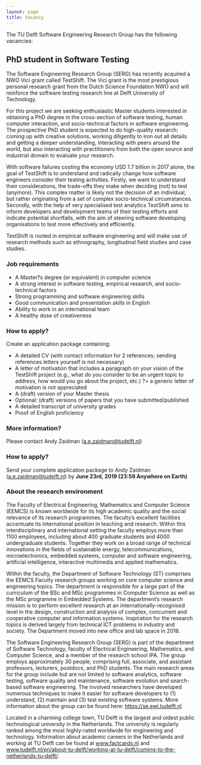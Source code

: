 ```yaml
---
layout: page
title: Vacancy
---
```


The TU Delft Software Engineering Research Group has the following vacancies: 

## PhD student in Software Testing 

The Software Engineering Research Group (SERG) has recently acquired a NWO Vici grant called TestShift. The Vici grant is the most prestigious personal research grant from the Dutch Science Foundation NWO and will reinforce the software testing research line at Delft University of Technology. 

For this project we are seeking enthusiastic Master students interested in obtaining a PhD degree in the cross-section of software testing, human computer interaction, and socio-technical factors in software engineering. The prospective PhD student is expected to do high-quality research: coming up with creative solutions, working diligently to iron out all details and getting a deeper understanding, interacting with peers around the world, but also interacting with practitioners from both the open source and industrial domain to evaluate your research.

With software failures costing the economy USD 1.7 billion in 2017 alone, the goal of TestShift is to understand and radically change how software engineers consider their testing activities. Firstly, we want to understand their considerations, the trade-offs they make when deciding (not) to test (anymore). This complex matter is likely not the decision of an individual, but rather originating from a set of complex socio-technical circumstances. Secondly, with the help of very specialised test analytics TestShift aims to inform developers and development teams of their testing efforts and indicate potential shortfalls, with the aim of steering software developing organisations to test more effectively and efficiently.

TestShift is rooted in empirical software engineering and will make use of research methods such as ethnography, longitudinal field studies and case studies.

### Job requirements

- A Master?s degree (or equivalent) in computer science
- A strong interest in software testing, empirical research, and socio-technical factors
- Strong programming and software engineering skills
- Good communication and presentation skills in English
- Ability to work in an international team
- A healthy dose of creativeness

### How to apply? 
Create an application package containing:
- A detailed CV (with contact information for 2 references; sending references letters yourself is not necessary)
- A letter of motivation that includes a paragraph on your vision of the TestShift project (e.g., what do you consider to be an urgent topic to address, how would you go about the project, etc.) ?> a generic letter of motivation is not appreciated
- A (draft) version of your Master thesis
- Optional: (draft) versions of papers that you have submitted/published 
- A detailed transcript of university grades
- Proof of English proficiency

### More information?

Please contact Andy Zaidman (a.e.zaidman@tudelft.nl)

### How to apply?
Send your complete application package to Andy Zaidman (a.e.zaidman@tudelft.nl) by **June 23rd, 2019 (23:59 Anywhere on Earth)**

### About the research environment

The Faculty of Electrical Engineering, Mathematics and Computer Science (EEMCS) is known worldwide for its high academic quality and the social relevance of its research programmes. The faculty’s excellent facilities accentuate its international position in teaching and research. Within this interdisciplinary and international setting the faculty employs more than 1100 employees, including about 400 graduate students and 4000 undergraduate students. Together they work on a broad range of technical innovations in the fields of sustainable energy, telecommunications, microelectronics, embedded systems, computer and software engineering, artificial intelligence, interactive multimedia and applied mathematics.

Within the faculty, the Department of Software Technology (ST) comprises the EEMCS Faculty research groups working on core computer science and engineering topics. The department is responsible for a large part of the curriculum of the BSc and MSc programmes in Computer Science as well as the MSc programme in Embedded Systems. The department’s research mission is to perform excellent research at an internationally-recognised level in the design, construction and analysis of complex, concurrent and cooperative computer and information systems. Inspiration for the research topics is derived largely from technical ICT problems in industry and society. The Department moved into new office and lab space in 2018.

The Software Engineering Research Group (SERG) is part of the department of Software Technology, faculty of Electrical Engineering, Mathematics, and Computer Science, and a member of the research school IPA. The group employs approximately 30 people, comprising full, associate, and assistant professors, lecturers, postdocs, and PhD students. The main research areas for the group include but are not limited to software analytics, software testing, software quality and maintenance, software evolution and search-based software engineering. The involved researchers have developed numerous techniques to make it easier for software developers to (1) understand, (2) maintain and (3) test existing software systems. More information about the group can be found here: https://se.ewi.tudelft.nl

Located in a charming college town, TU Delft is the largest and oldest public technological university in the Netherlands. The university is regularly ranked among the most highly-rated worldwide for engineering and technology. Information about academic careers in the Netherlands and working at TU Delft can be found at www.factcards.nl and www.tudelft.nl/en/about-tu-delft/working-at-tu-delft/coming-to-the-netherlands-tu-delft/. 


